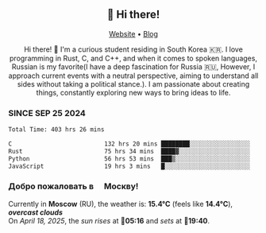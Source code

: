 <h2 align="center">👋 Hi there!</h2>
<p align="center">
  <a href="https://urdekcah.ru">Website</a> •
  <a href="https://urdekcah.blog">Blog</a>
</p>

<p align="center">
  Hi there! 👋 I'm a curious student residing in South Korea 🇰🇷. I love programming in Rust, C, and C++, and when it comes to spoken languages, Russian is my favorite(I have a deep fascination for Russia 🇷🇺, However, I approach current events with a neutral perspective, aiming to understand all sides without taking a political stance.). I am passionate about creating things, constantly exploring new ways to bring ideas to life.
</p>

### SINCE SEP 25 2024
<!--START_SECTION:waka-->
<!--LAST_WAKA_UPDATE:2025-04-17 18:09:20-->
```txt
Total Time: 403 hrs 26 mins

C                          132 hrs 20 mins ████████░░░░░░░░░░░░░░░░░   31.91 %
Rust                       75 hrs 34 mins  ████▓░░░░░░░░░░░░░░░░░░░░   18.22 %
Python                     56 hrs 53 mins  ███▒░░░░░░░░░░░░░░░░░░░░░   13.72 %
JavaScript                 19 hrs 3 mins   █░░░░░░░░░░░░░░░░░░░░░░░░   04.59 %
```
<!--END_SECTION:waka-->

<h3>Добро пожаловать в <img src="https://cdn-icons-png.flaticon.com/512/197/197408.png" width="13"/> Москву!</h3>

<!--START_SECTION:weather:moscow-->
<!--LAST_WEATHER_UPDATE:2025-04-17 21:07:16-->
Currently in **Moscow** (RU), the weather is: **15.4°C** (feels like **14.4°C**), ***overcast clouds***<br/>
On *April 18, 2025*, the *sun rises* at 🌅**05:16** and *sets* at 🌇**19:40**.
<!--END_SECTION:weather-->
